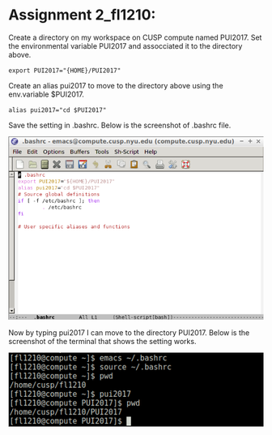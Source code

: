 # Assignment 2_fl1210: 

Create a directory on my workspace on CUSP compute named PUI2017.
Set the environmental variable PUI2017 and assocciated it to the directory above.

```
export PUI2017="{HOME}/PUI2017"
```
Create an alias pui2017 to move to the directory above using the env.variable $PUI2017.

```
alias pui2017="cd $PUI2017"
```
Save the setting in .bashrc.
Below is the screenshot of .bashrc file.

![Alt text](screenshots/env_var.png)

Now by typing pui2017 I can move to the directory PUI2017.
Below is the screenshot of the terminal that shows the setting works.

![Alt text](screenshots/bash.png)


